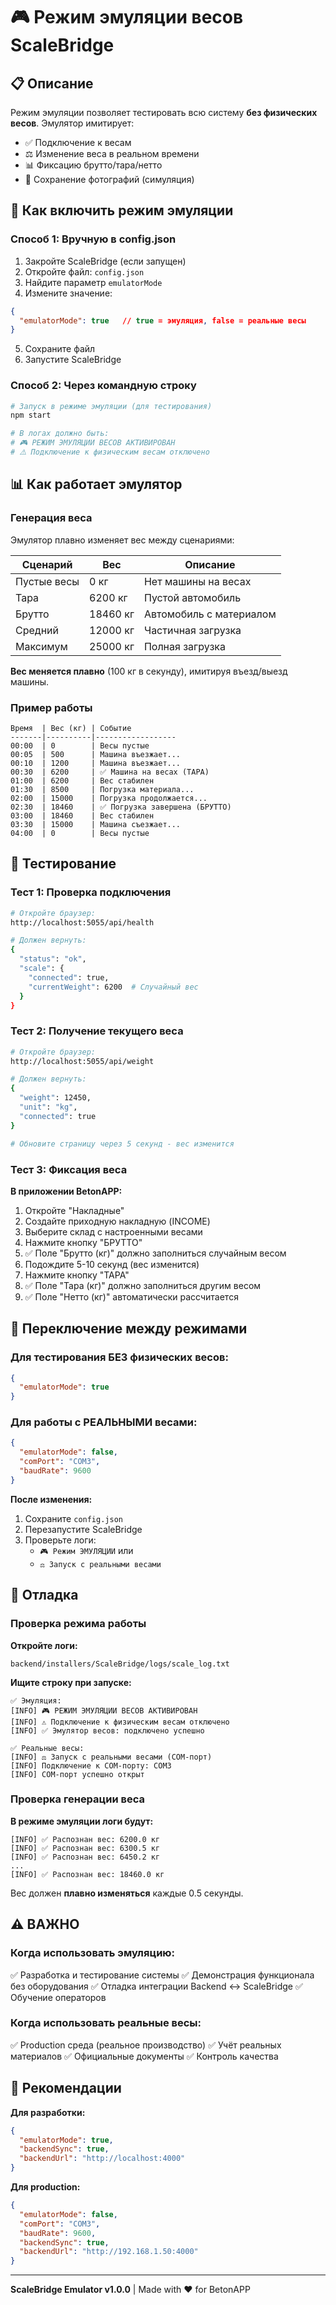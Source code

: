 # 🎮 Режим эмуляции весов ScaleBridge

## 📋 Описание

Режим эмуляции позволяет тестировать всю систему **без физических весов**. Эмулятор имитирует:
- ✅ Подключение к весам
- ⚖️ Изменение веса в реальном времени
- 📊 Фиксацию брутто/тара/нетто
- 📸 Сохранение фотографий (симуляция)

## 🔧 Как включить режим эмуляции

### Способ 1: Вручную в config.json

1. Закройте ScaleBridge (если запущен)
2. Откройте файл: `config.json`
3. Найдите параметр `emulatorMode`
4. Измените значение:

```json
{
  "emulatorMode": true   // true = эмуляция, false = реальные весы
}
```

5. Сохраните файл
6. Запустите ScaleBridge

### Способ 2: Через командную строку

```bash
# Запуск в режиме эмуляции (для тестирования)
npm start

# В логах должно быть:
# 🎮 РЕЖИМ ЭМУЛЯЦИИ ВЕСОВ АКТИВИРОВАН
# ⚠️ Подключение к физическим весам отключено
```

## 📊 Как работает эмулятор

### Генерация веса

Эмулятор плавно изменяет вес между сценариями:

| Сценарий | Вес | Описание |
|----------|-----|----------|
| Пустые весы | 0 кг | Нет машины на весах |
| Тара | 6200 кг | Пустой автомобиль |
| Брутто | 18460 кг | Автомобиль с материалом |
| Средний | 12000 кг | Частичная загрузка |
| Максимум | 25000 кг | Полная загрузка |

**Вес меняется плавно** (100 кг в секунду), имитируя въезд/выезд машины.

### Пример работы

```
Время  | Вес (кг) | Событие
-------|----------|------------------
00:00  | 0        | Весы пустые
00:05  | 500      | Машина въезжает...
00:10  | 1200     | Машина въезжает...
00:30  | 6200     | ✅ Машина на весах (ТАРА)
01:00  | 6200     | Вес стабилен
01:30  | 8500     | Погрузка материала...
02:00  | 15000    | Погрузка продолжается...
02:30  | 18460    | ✅ Погрузка завершена (БРУТТО)
03:00  | 18460    | Вес стабилен
03:30  | 15000    | Машина съезжает...
04:00  | 0        | Весы пустые
```

## 🧪 Тестирование

### Тест 1: Проверка подключения

```bash
# Откройте браузер:
http://localhost:5055/api/health

# Должен вернуть:
{
  "status": "ok",
  "scale": {
    "connected": true,
    "currentWeight": 6200  # Случайный вес
  }
}
```

### Тест 2: Получение текущего веса

```bash
# Откройте браузер:
http://localhost:5055/api/weight

# Должен вернуть:
{
  "weight": 12450,
  "unit": "kg",
  "connected": true
}

# Обновите страницу через 5 секунд - вес изменится
```

### Тест 3: Фиксация веса

**В приложении BetonAPP:**

1. Откройте "Накладные"
2. Создайте приходную накладную (INCOME)
3. Выберите склад с настроенными весами
4. Нажмите кнопку "БРУТТО"
5. ✅ Поле "Брутто (кг)" должно заполниться случайным весом
6. Подождите 5-10 секунд (вес изменится)
7. Нажмите кнопку "ТАРА"
8. ✅ Поле "Тара (кг)" должно заполниться другим весом
9. ✅ Поле "Нетто (кг)" автоматически рассчитается

## 🔄 Переключение между режимами

### Для тестирования БЕЗ физических весов:

```json
{
  "emulatorMode": true
}
```

### Для работы с РЕАЛЬНЫМИ весами:

```json
{
  "emulatorMode": false,
  "comPort": "COM3",
  "baudRate": 9600
}
```

**После изменения:**
1. Сохраните `config.json`
2. Перезапустите ScaleBridge
3. Проверьте логи:
   - `🎮 Режим ЭМУЛЯЦИИ` или
   - `⚖️ Запуск с реальными весами`

## 🐛 Отладка

### Проверка режима работы

**Откройте логи:**
```
backend/installers/ScaleBridge/logs/scale_log.txt
```

**Ищите строку при запуске:**

```
✅ Эмуляция:
[INFO] 🎮 РЕЖИМ ЭМУЛЯЦИИ ВЕСОВ АКТИВИРОВАН
[INFO] ⚠️ Подключение к физическим весам отключено
[INFO] ✅ Эмулятор весов: подключено успешно

✅ Реальные весы:
[INFO] ⚖️ Запуск с реальными весами (COM-порт)
[INFO] Подключение к COM-порту: COM3
[INFO] COM-порт успешно открыт
```

### Проверка генерации веса

**В режиме эмуляции логи будут:**

```
[INFO] ✅ Распознан вес: 6200.0 кг
[INFO] ✅ Распознан вес: 6300.5 кг
[INFO] ✅ Распознан вес: 6450.2 кг
...
[INFO] ✅ Распознан вес: 18460.0 кг
```

Вес должен **плавно изменяться** каждые 0.5 секунды.

## ⚠️ ВАЖНО

### Когда использовать эмуляцию:

✅ Разработка и тестирование системы
✅ Демонстрация функционала без оборудования
✅ Отладка интеграции Backend ↔ ScaleBridge
✅ Обучение операторов

### Когда использовать реальные весы:

✅ Production среда (реальное производство)
✅ Учёт реальных материалов
✅ Официальные документы
✅ Контроль качества

## 🎯 Рекомендации

**Для разработки:**
```json
{
  "emulatorMode": true,
  "backendSync": true,
  "backendUrl": "http://localhost:4000"
}
```

**Для production:**
```json
{
  "emulatorMode": false,
  "comPort": "COM3",
  "baudRate": 9600,
  "backendSync": true,
  "backendUrl": "http://192.168.1.50:4000"
}
```

---

**ScaleBridge Emulator v1.0.0** | Made with ❤️ for BetonAPP










